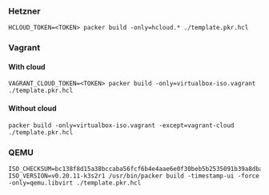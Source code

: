 
### Hetzner
```
HCLOUD_TOKEN=<TOKEN> packer build -only=hcloud.* ./template.pkr.hcl 
```

### Vagrant
#### With cloud
```
VAGRANT_CLOUD_TOKEN=<TOKEN> packer build -only=virtualbox-iso.vagrant ./template.pkr.hcl
```
#### Without cloud
```
packer build -only=virtualbox-iso.vagrant -except=vagrant-cloud ./template.pkr.hcl
```

### QEMU
```
ISO_CHECKSUM=bc138f8d15a38bccaba56fcf6b4e4aae6e0f30beb5b2535091b39a8dba245763  ISO_VERSION=v0.20.11-k3s2r1 /usr/bin/packer build -timestamp-ui -force -only=qemu.libvirt ./template.pkr.hcl
```
